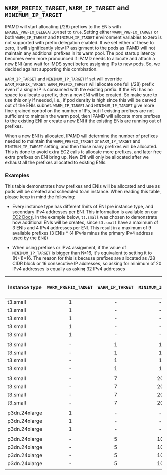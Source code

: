 ## `WARM_PREFIX_TARGET`, `WARM_IP_TARGET` and `MINIMUM_IP_TARGET`

IPAMD will start allocating (/28) prefixes to the ENIs with `ENABLE_PREFIX_DELEGATION` set to `true`. Setting either `WARM_PREFIX_TARGET` or both `WARM_IP_TARGET` and `MINIMUM_IP_TARGET` environment variables to zero is not supported with prefix delegation enabled. If we set either of these to zero, it will significantly slow IP assignment to the pods as IPAMD will not maintain any additional prefixes in its warm pool. The pod startup latency becomes even more pronounced if IPAMD needs to allocate and attach a new ENI (and wait for IMDS sync) before assigning IPs to new pods. So, we decided against supporting this combination.

`WARM_IP_TARGET` and `MINIMUM_IP_TARGET` if set will override `WARM_PREFIX_TARGET`. `WARM_PREFIX_TARGET` will allocate one full (/28) prefix even if a single IP is consumed with the existing prefix. If the ENI has no space to allocate a prefix, then a new ENI will be created. So make sure to use this only if needed, i.e., if pod density is high since this will be carved out of the ENIs subnet. `WARM_IP_TARGET` and `MINIMUM_IP_TARGET` give more fine-grained control on the number of IPs, but if existing prefixes are not sufficient to maintain the warm pool, then IPAMD will allocate more prefixes to the existing ENI or create a new ENI if the existing ENIs are running out of prefixes.

When a new ENI is allocated, IPAMD will determine the number of prefixes needed to maintain the `WARM_PREFIX_TARGET` or `WARM_IP_TARGET` and `MINIMUM_IP_TARGET` setting, and then those many prefixes will be allocated. This is done to avoid extra EC2 calls to allocate more prefixes, and later free extra prefixes on ENI bring up. New ENI will only be allocated after we exhaust all the prefixes allocated to existing ENIs.

### Examples

This table demonstrates how prefixes and ENIs will be allocated and use as pods will be created and scheduled to an instance. When reading this table, please keep in mind the following:

* Every instance type has different limits of ENI pre instance type, and secondary IPv4 addresses per ENI. This information is available on our [EC2 Docs](https://github.com/nholuongutEC2/latest/UserGuide/using-eni.html#AvailableIpPerENI).
In the example below, `t3.small` was chosen to demonstrate how additional ENIs will be created, since `t3.small` have a maximum of 3 ENIs and 4 IPv4 addresses per ENI. This result in a maximum of 9 available prefixes (3 ENIs * (4 IPv4s minus the primary IPv4 address used by the ENI))

* When using prefixes or IPv4 assignment, if the value of `MINIMUM_IP_TARGET` is bigger than N*16, it's equivalent to setting it to (N+1)*16.
The reason for this is because prefixes are allocated as /28 CIDR block or 16 consecutive IP addresses, so asking for minimum of 20 IPv4 addresses is equally as asking 32 IPv4 addresses

| Instance type | `WARM_PREFIX_TARGET` | `WARM_IP_TARGET` | `MINIMUM_IP_TARGET` | Pods | ENIs | Pod per ENIs | Attached Prefixes | Pod per Prefixes | Unused Prefixes | Prefixes per ENI | Unused IPs |
|---------------|:--------------------:|:----------------:|:-------------------:|:----:|:----:|:------------:|:-----------------:|------------------|:---------------:|:----------------:|:----------:|
| t3.small      | 1                    | -                | -                   | 0    | 1    | 0            | 1                 | 0                | 1               | 1                | 16         |
| t3.small      | 1                    | -                | -                   | 5    | 1    | 5            | 2                 | 5,0              | 1               | 2                | 27         |
| t3.small      | 1                    | -                | -                   | 16   | 1    | 16           | 2                 | 16,0             | 1               | 2                | 16         |
| t3.small      | 1                    | -                | -                   | 17   | 1    | 17           | 3                 | 16,1,0           | 1               | 3                | 31         |
| t3.small      | 1                    | -                | -                   | 58   | 2    | 48,10        | 5                 | 16,16,16,10,0    | 1               | 3,2              | 22         |
|               |                      |                  |                     |      |      |              |                   |                  |                 |                  |            |
| t3.small      | -                    | 1                | 1                   | 0    | 1    | 0            | 1                 | 0                | 1               | 1                | 16         |
| t3.small      | -                    | 1                | 1                   | 5    | 1    | 5            | 1                 | 5                | 0               | 1                | 11         |
| t3.small      | -                    | 1                | 1                   | 17   | 1    | 17           | 2                 | 16,1             | 0               | 2                | 15         |
| t3.small      | -                    | 1                | 1                   | 58   | 2    | 48,10        | 4                 | 16,16,16,10      | 0               | 3,1              | 6          |
|               |                      |                  |                     |      |      |              |                   |                  |                 |                  |            |
| t3.small      | -                    | 7                | 20                  | 0    | 1    | 0            | 1                 | 0,0              | 1               | 2                | 16         |
| t3.small      | -                    | 7                | 20                  | 5    | 1    | 5            | 2                 | 5,0              | 1               | 2                | 27         |
| t3.small      | -                    | 7                | 20                  | 17   | 1    | 17           | 2                 | 16,1             | 0               | 2                | 15         |
| t3.small      | -                    | 7                | 20                  | 58   | 2    | 48,10        | 5                 | 16,16,16,10,0    | 1               | 3,2              | 22         |
|               |                      |                  |                     |      |      |              |                   |                  |                 |                  |            |
| p3dn.24xlarge | 1                    | -                | -                   | 0    | 1    | 0            | 1                 |                  | 1               | 1                | 16         |
| p3dn.24xlarge | 1                    | -                | -                   | 3    | 2    | 3,0          | 2                 |                  | 1               | 2,0              | 29         |
| p3dn.24xlarge | 1                    | -                | -                   | 95   | 3    | 95,0,0       | 7                 |                  | 1               | 7,0,0            | 17         |
|               |                      |                  |                     |      |      |              |                   |                  |                 |                  |            |
| p3dn.24xlarge | -                    | 5                | 10                  | 0    | 1    | 0            | 1                 |                  | 1               | 1                | 16         |
| p3dn.24xlarge | -                    | 5                | 10                  | 7    | 1    | 7            | 1                 |                  | 0               | 1                | 9          |
| p3dn.24xlarge | -                    | 5                | 10                  | 15   | 1    | 15           | 2                 |                  | 1               | 2                | 17         |
| p3dn.24xlarge | -                    | 5                | 10                  | 45   | 2    | 45,0         | 4                 |                  | 1               | 4,0              | 19         |
|               |                      |                  |                     |      |      |              |                   |                  |                 |                  |            |
